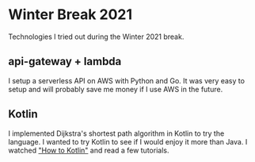 # Winter Break 2021

Technologies I tried out during the Winter 2021 break.


## api-gateway + lambda

I setup a serverless API on AWS with Python and Go. It was very easy to setup and will probably save me money if I use AWS in the future.

## Kotlin

I implemented Dijkstra's shortest path algorithm in Kotlin to try the language. I wanted to try Kotlin to see if I would enjoy it more than Java. I watched ["How to Kotlin"](https://www.youtube.com/watch?v=6P20npkvcb8&ab_channel=AndroidDevelopers) and read a few tutorials.
